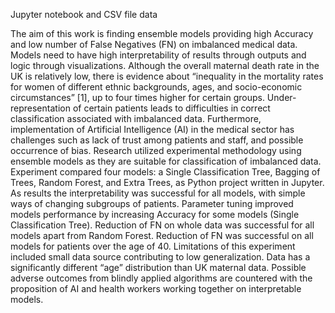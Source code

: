 Jupyter notebook and CSV file data

The aim of this work is finding ensemble models providing high Accuracy and low number of False Negatives (FN) on imbalanced medical data. Models need to have high interpretability of results through outputs and logic through visualizations.
Although the overall maternal death rate in the UK is relatively low, there is evidence about “inequality in the mortality rates for women of different ethnic backgrounds, ages, and socio-economic circumstances” [1], up to four times higher for certain groups. Under-representation of certain patients leads to difficulties in correct classification associated with imbalanced data. Furthermore, implementation of Artificial Intelligence (AI) in the medical sector has challenges such as lack of trust among patients and staff, and possible occurrence of bias.
Research utilized experimental methodology using ensemble models as they are suitable for classification of imbalanced data. Experiment compared four models: a Single Classification Tree, Bagging of Trees, Random Forest, and Extra Trees, as Python project written in Jupyter.
As results the interpretability was successful for all models, with simple ways of changing subgroups of patients. Parameter tuning improved models performance by increasing Accuracy for some models (Single Classification Tree). Reduction of FN on whole data was successful for all models apart from Random Forest. Reduction of FN was successful on all models for patients over the age of 40. 
Limitations of this experiment included small data source contributing to low generalization. Data has a significantly different “age” distribution than UK maternal data. Possible adverse outcomes from blindly applied algorithms are countered with the proposition of AI and health workers working together on interpretable models.
